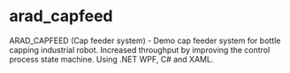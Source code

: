# arad_capfeed
ARAD_CAPFEED (Cap feeder system) - Demo cap feeder system for bottle capping industrial robot. Increased throughput by improving the control process state machine. Using .NET WPF, C# and XAML.

